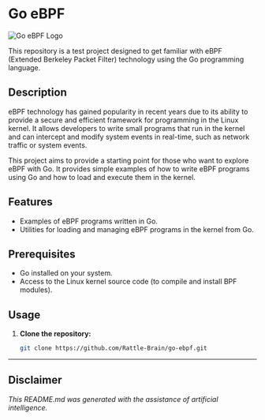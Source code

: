 # Go eBPF

![Go eBPF Logo](https://ebpf-go.dev/ebpf-go.png)

This repository is a test project designed to get familiar with eBPF (Extended Berkeley Packet Filter) technology using the Go programming language.

## Description

eBPF technology has gained popularity in recent years due to its ability to provide a secure and efficient framework for programming in the Linux kernel. It allows developers to write small programs that run in the kernel and can intercept and modify system events in real-time, such as network traffic or system events.

This project aims to provide a starting point for those who want to explore eBPF with Go. It provides simple examples of how to write eBPF programs using Go and how to load and execute them in the kernel.

## Features

- Examples of eBPF programs written in Go.
- Utilities for loading and managing eBPF programs in the kernel from Go.

## Prerequisites

- Go installed on your system.
- Access to the Linux kernel source code (to compile and install BPF modules).

## Usage

1. **Clone the repository:**

   ```bash
   git clone https://github.com/Rattle-Brain/go-ebpf.git

---

## Disclaimer

*This README.md was generated with the assistance of artificial intelligence.*

